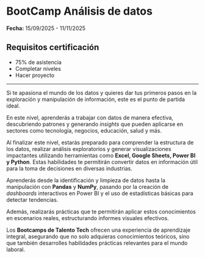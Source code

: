# BootCamp Análisis de datos

**Fecha:** 15/09/2025 - 11/11/2025  

## Requisitos certificación
- 75% de asistencia  
- Completar niveles  
- Hacer proyecto  

---

Si te apasiona el mundo de los datos y quieres dar tus primeros pasos en la exploración y manipulación de información, este es el punto de partida ideal.  

En este nivel, aprenderás a trabajar con datos de manera efectiva, descubriendo patrones y generando *insights* que pueden aplicarse en sectores como tecnología, negocios, educación, salud y más.

Al finalizar este nivel, estarás preparado para comprender la estructura de los datos, realizar análisis exploratorios y generar visualizaciones impactantes utilizando herramientas como **Excel, Google Sheets, Power BI y Python**. Estas habilidades te permitirán convertir datos en información útil para la toma de decisiones en diversas industrias.

Aprenderás desde la identificación y limpieza de datos hasta la manipulación con **Pandas** y **NumPy**, pasando por la creación de *dashboards* interactivos en Power BI y el uso de estadísticas básicas para detectar tendencias.  

Además, realizarás prácticas que te permitirán aplicar estos conocimientos en escenarios reales, estructurando informes visuales efectivos.

Los **Bootcamps de Talento Tech** ofrecen una experiencia de aprendizaje integral, asegurando que no solo adquieras conocimientos teóricos, sino que también desarrolles habilidades prácticas relevantes para el mundo laboral.
